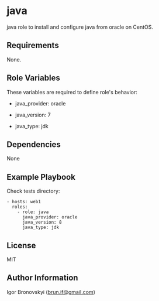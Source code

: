 java
====

java role to install and configure java from oracle on CentOS.

Requirements
------------

None.

Role Variables
--------------

These variables are required to define role's behavior:

- java_provider: oracle

- java_version: 7

- java_type: jdk

Dependencies
------------

None

Example Playbook
----------------

Check tests directory:

    - hosts: web1
      roles:
        - role: java
          java_provider: oracle
          java_version: 8
          java_type: jdk

License
-------

MIT

Author Information
------------------

Igor Bronovskyi (brun.if@gmail.com)
